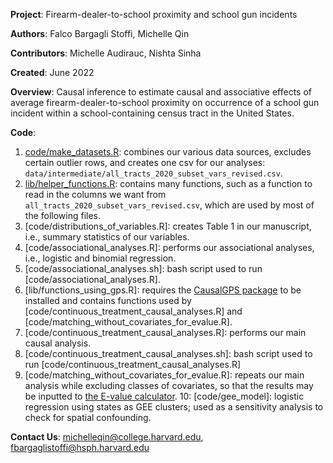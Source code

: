 **Project**: Firearm-dealer-to-school proximity and school gun incidents

**Authors**: Falco Bargagli Stoffi, Michelle Qin

**Contributors**: Michelle Audirauc, Nishta Sinha

**Created**: June 2022

**Overview**: Causal inference to estimate causal and associative effects of average firearm-dealer-to-school proximity on occurrence of a school gun incident within a school-containing census tract in the United States.

**Code**:
1. [code/make_datasets.R](./code/make_datasets.R): combines our various data sources, excludes certain outlier rows, and creates one csv for our analyses: `data/intermediate/all_tracts_2020_subset_vars_revised.csv`.
2. [lib/helper_functions.R](./lib/helper_functions.R): contains many functions, such as a function to read in the columns we want from `all_tracts_2020_subset_vars_revised.csv`, which are used by most of the following files.
3. [code/distributions_of_variables.R]: creates Table 1 in our manuscript, i.e., summary statistics of our variables.
4. [code/associational_analyses.R]: performs our associational analyses, i.e., logistic and binomial regression.
5. [code/associational_analyses.sh]: bash script used to run [code/associational_analyses.R].
6. [lib/functions_using_gps.R]: requires the [CausalGPS package](https://github.com/cran/CausalGPS) to be installed and contains functions used by [code/continuous_treatment_causal_analyses.R] and [code/matching_without_covariates_for_evalue.R].
7. [code/continuous_treatment_causal_analyses.R]: performs our main causal analysis.
8. [code/continuous_treatment_causal_analyses.sh]: bash script used to run [code/continuous_treatment_causal_analyses.R]
9. [code/matching_without_covariates_for_evalue.R]: repeats our main analysis while excluding classes of covariates, so that the results may be inputted to [the E-value calculator](https://www.evalue-calculator.com/evalue/).
10: [code/gee_model]: logistic regression using states as GEE clusters; used as a sensitivity analysis to check for spatial confounding.

**Contact Us**: michelleqin@college.harvard.edu, fbargaglistoffi@hsph.harvard.edu

